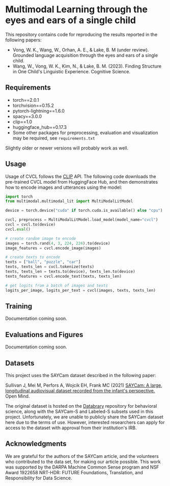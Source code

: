 # Multimodal Learning through the eyes and ears of a single child

This repository contains code for reproducing the results reported in the following papers:
- Vong, W. K., Wang, W., Orhan, A. E., & Lake, B. M (under review). Grounded language acquisition through the eyes and ears of a single child.
- Wang, W., Vong, W. K., Kim, N., & Lake, B. M. (2023). Finding Structure in One Child's Linguistic Experience. Cognitive Science.

## Requirements
* torch==2.0.1
* torchvision==0.15.2
* pytorch-lightning==1.6.0
* spacy==3.0.0
* clip==1.0
* huggingface_hub==0.17.3
* Some other packages for preprocessing, evaluation and visualization may be required, see `requirements.txt`

Slightly older or newer versions will probably work as well.

## Usage
Usage of CVCL follows the [CLIP](https://github.com/openai/CLIP) API. The following code downloads the pre-trained CVCL model from HuggingFace Hub, and then demonstrates how to encode images and utterances using the model:

```python
import torch
from multimodal.multimodal_lit import MultiModalLitModel

device = torch.device("cuda" if torch.cuda.is_available() else "cpu")

cvcl, preprocess = MultiModalLitModel.load_model(model_name="cvcl")
cvcl = cvcl.to(device)
cvcl.eval()

# create random image to encode
images = torch.rand(4, 3, 224, 224).to(device)
image_features = cvcl.encode_image(images)

# create texts to encode
texts = ["ball", "puzzle", "car"]
texts, texts_len = cvcl.tokenize(texts)
texts, texts_len = texts.to(device), texts_len.to(device)
texts_features = cvcl.encode_text(texts, texts_len)

# get logits from a batch of images and texts
logits_per_image, logits_per_text = cvcl(images, texts, texts_len)
```
## Training
Documentation coming soon.

## Evaluations and Figures
Documentation coming soon.

## Datasets
This project uses the SAYCam dataset described in the following paper: 

Sullivan J, Mei M, Perfors A, Wojcik EH, Frank MC (2021) [SAYCam: A large, longitudinal audiovisual dataset recorded from the infant's perspective.](https://direct.mit.edu/opmi/article/doi/10.1162/opmi_a_00039/97495/SAYCam-A-Large-Longitudinal-Audiovisual-Dataset) Open Mind.

The original dataset is hosted on the [Databrary](https://nyu.databrary.org/) repository for behavioral science, along with the SAYCam-S and Labeled-S subsets used in this project. Unfortunately, we are unable to publicly share the SAYCam dataset here due to the terms of use. However, interested researchers can apply for access to the dataset with approval from their institution's IRB. 

## Acknowledgments
We are grateful for the authors of the SAYCam article, and the volunteers who contributed to the data set, for making our article possible. This work was supported by the DARPA Machine Common Sense program and NSF Award 1922658 NRT-HDR: FUTURE Foundations, Translation, and Responsibility for Data Science. 
